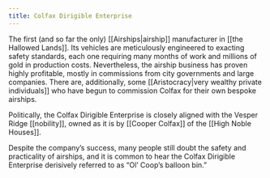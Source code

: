 ```yaml
---
title: Colfax Dirigible Enterprise
---
```


The first (and so far the only) [[Airships|airship]] manufacturer in [[the Hallowed Lands]]. Its vehicles are meticulously engineered to exacting safety standards, each one requiring many months of work and millions of gold in production costs. Nevertheless, the airship business has proven highly profitable, mostly in commissions from city governments and large companies. There are, additionally, some [[Aristocracy|very wealthy private individuals]] who have begun to commission Colfax for their own bespoke airships.

Politically, the Colfax Dirigible Enterprise is closely aligned with the Vesper Ridge [[nobility]], owned as it is by [[Cooper Colfax]] of the [[High Noble Houses]].

Despite the company’s success, many people still doubt the safety and practicality of airships, and it is common to hear the Colfax Dirigible Enterprise derisively referred to as “Ol’ Coop’s balloon bin.”